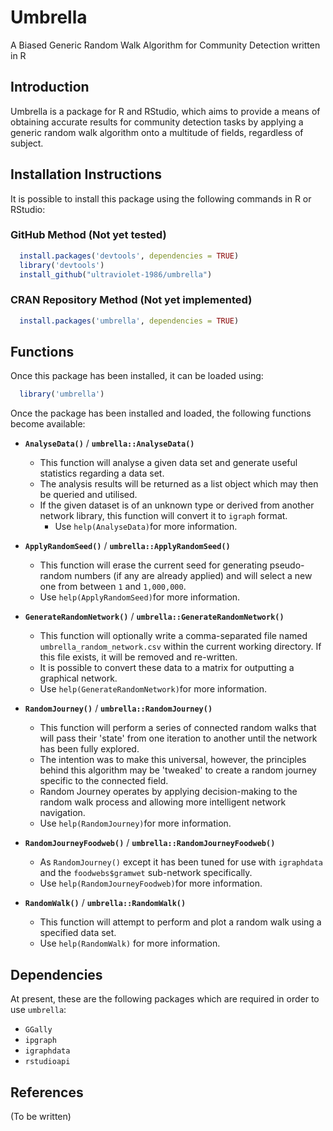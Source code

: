 # Umbrella

A Biased Generic Random Walk Algorithm for Community Detection written in R

## Introduction

Umbrella is a package for R and RStudio, which aims to provide a means of
obtaining accurate results for community detection tasks by applying a generic
random walk algorithm onto a multitude of fields, regardless of subject.

## Installation Instructions

It is possible to install this package using the following commands in R or
RStudio:

### GitHub Method (Not yet tested)

```R
  install.packages('devtools', dependencies = TRUE)
  library('devtools')
  install_github("ultraviolet-1986/umbrella")
```

### CRAN Repository Method (Not yet implemented)

```R
  install.packages('umbrella', dependencies = TRUE)
```

## Functions

Once this package has been installed, it can be loaded using:

```R
  library('umbrella')
```

Once the package has been installed and loaded, the following functions become
available:

- **`AnalyseData()`** / **`umbrella::AnalyseData()`**
  - This function will analyse a given data set and generate useful statistics
    regarding a data set.
  - The analysis results will be returned as a list object which may then be
    queried and utilised.
  - If the given dataset is of an unknown type or derived from another network
    library, this function will convert it to `igraph` format.
    - Use `help(AnalyseData)`for more information.

- **`ApplyRandomSeed()`** / **`umbrella::ApplyRandomSeed()`**
  - This function will erase the current seed for generating pseudo-random
    numbers (if any are already applied) and will select a new one from between
    `1` and `1,000,000`.
  - Use `help(ApplyRandomSeed)`for more information.

- **`GenerateRandomNetwork()`** / **`umbrella::GenerateRandomNetwork()`**
  - This function will optionally write a comma-separated file named
    `umbrella_random_network.csv` within the current working directory. If this
    file exists, it will be removed and re-written.
  - It is possible to convert these data to a matrix for outputting a graphical
    network.
  - Use `help(GenerateRandomNetwork)`for more information.

- **`RandomJourney()`** / **`umbrella::RandomJourney()`**
  - This function will perform a series of connected random walks that will
    pass their 'state' from one iteration to another until the network has
    been fully explored.
  - The intention was to make this universal, however, the principles behind
    this algorithm may be 'tweaked' to create a random journey specific to the
    connected field.
  - Random Journey operates by applying decision-making to the random walk
    process and allowing more intelligent network navigation.
  - Use `help(RandomJourney)`for more information.

- **`RandomJourneyFoodweb()`** / **`umbrella::RandomJourneyFoodweb()`**
  - As `RandomJourney()` except it has been tuned for use with `igraphdata` and
    the `foodwebs$gramwet` sub-network specifically.
  - Use `help(RandomJourneyFoodweb)`for more information.

- **`RandomWalk()`** / **`umbrella::RandomWalk()`**
  - This function will attempt to perform and plot a random walk using a
    specified data set.
  - Use `help(RandomWalk)` for more information.

## Dependencies

At present, these are the following packages which are required in order to use
`umbrella`:

- `GGally`
- `ipgraph`
- `igraphdata`
- `rstudioapi`

## References

(To be written)
